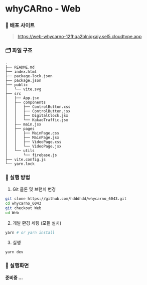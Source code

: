 # whyCARno - Web 

### 🚀 배포 사이트
> https://web-whycarno-12fhqa2blnigxajy.sel5.cloudtype.app

### 🗂️ 파일 구조
```
.
├── README.md
├── index.html
├── package-lock.json
├── package.json
├── public
│   └── vite.svg
├── src
│   ├── App.jsx
│   ├── components
│   │   ├── ControlButton.css
│   │   ├── ControlButton.jsx
│   │   ├── DigitalClock.jsx
│   │   └── KakaoTraffic.jsx
│   ├── main.jsx
│   ├── pages
│   │   ├── MainPage.css
│   │   ├── MainPage.jsx
│   │   ├── VideoPage.css
│   │   └── VideoPage.jsx
│   └── utils
│       └── firebase.js
├── vite.config.js
└── yarn.lock
```

### 📝 실행 방법
1. Git 클론 및 브랜치 변경
  ```bash
  git clone https://github.com/hdddhdd/whycarno_6043.git
  cd whycarno_6043
  git checkout Web
  cd Web
  ```

2. 개발 환경 세팅 (모듈 설치)
  ```bash
  yarn # or yarn install
  ```

3. 실행
  ```
  yarn dev
  ```

### 📸 실행화면
**준비중 ...**
